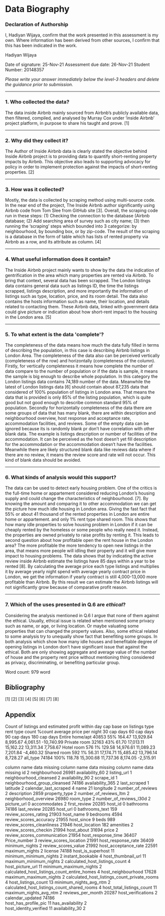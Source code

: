 # Data Biography

### Declaration of Authorship

I, Hadiyan Wijaya, confirm that the work presented in this assessment is my own. Where information has been derived from other sources, I confirm that this has been indicated in the work.

Hadiyan Wijaya

Date of signature: 25-Nov-21
Assessment due date: 26-Nov-21
Student Number: 20148357

_Please write your answer immediately below the level-3 headers and delete the guidance prior to submission._

---

### 1. Who collected the data?

The data inside Airbnb mainly sourced from Airbnb’s publicly available data, then filtered, compiled, and analysed by Murray Cox under ‘inside Airbnb’ project platform, in purpose to share his taught and prove. [1]

---

### 2. Why did they collect it?

The Author of Inside Airbnb data is clearly stated the objective behind Inside Airbnb project is to providing data to quantify short-renting property impacts by Airbnb. This objective also leads to supporting advocacy for policy in order to implement protection against the impacts of short-renting properties. [2]

---

### 3. How was it collected?

Mostly, the data is collected by scraping method using multi-source code. In the near end of the project, The Inside Airbnb author significantly using Airbnb code from Tom Slee from GitHub site [3]. Overall, the scraping code run in these steps: (1) Checking the connection to the database (Airbnb database; (2) Add searching area of survey such as city name; (3) then running the ‘scraping’ steps which bounded into 3 categorize: by neighbourhood, by bounding box, or by zip-code. The result of the scraping is a database in the form of table which has lists of rented property via Airbnb as a row, and its attribute as column. [4]

---

### 4. What useful information does it contain?

The Inside Airbnb project mainly wants to show by the data the indication of gentrification in the area which many properties are rented via Airbnb. To bring that context, several data has been scrapped. The London listings data contains general data such as listings ID, the time the listings scrapped, listings description, and more importantly the information of listings such as type, location, price, and its room detail. The data also contains the hosts information such as name, their location, and details related to contacting them. These Airbnb data, linked with government data could give picture or indication about how short-rent impact to the housing in the London area. [5]

---

### 5. To what extent is the data 'complete'?

The completeness of the data means how much the data fully filled in terms of describing the population, in this case is describing Airbnb listings in London Area. The completeness of the data also can be perceived vertically (completeness of the row) and horizontally (completeness of the column). 
Firstly, for vertically completeness it means how complete the number of data compare to the number of population or if the data is sample, it means the sample is big enough to describe whole population. In this category the London listings data contains 74,189 number of the data. Meanwhile the latest of London listings data [6] should contain about 87,235 data that considered of 100% population of listings in London area. That means the data that is provided is only 85% of the listing population, which is quite good but not good enough to describe common standard 95% of population.
Secondly for horizontally completeness of the data there are some groups of data that has many blank, there are within description and neighbourhood overview, host response and acceptance rate, accommodation facilities, and reviews. Some of the empty data can be ignored because its is randomly blank pr don’t have correlation with other blank data. The example is listings description or number of facilities of the accommodation. It can be perceived as the host doesn’t yet fill description for the accommodation or the accommodation doesn’t have the facilities. Meanwhile there are likely structured blank data like reviews data where if there are no review, it means the review score and rate will not occur. This kind of blank data should be avoided.

---

### 6. What kinds of analysis would this support?

The data can be used to detect early housing problem. One of the critics is the full-time home or appartement considered reducing London’s housing supply and could change the characteristics of neighbourhood. [7]. By knowing the amount and comparing it to other accommodation we can get the picture how much idle housing in London area. Giving the fast fact that 55% or about 41 thousand of the rented properties in London are entire home or appartement. and only 1% rent type shared room. This shows that how many idle properties to solve housing problem in London if it can be cheaply rented by the homeless or some people who really need it. Instead, the properties are owned privately to raise profits by renting it. This leads to second question about how profitable open the rent house in the London area? The more profitable the more tendency to open new listings in the area, that means more people will idling their property and it will give more impact to housing problems. The data shows that by indicating the active review inside Airbnb estimate the listings have 85 days within a year to be rented [8]. By calculating the average price each type listings and multiplies it by average yearly night spend with average yearly contract price in London, we get the information if yearly contract is still 4,000-13,000 more profitable than Airbnb. By this result we can estimate the Airbnb listings will not significantly grow because of comparative profit reason. 

---

### 7. Which of the uses presented in Q.6 are _ethical_?

Considering the analysis mentioned in Q.6 I argue that none of them against the ethical. Usually, ethical issue is related when mentioned some privacy such as name, or age, or living location. Or maybe valuating some properties that can changed the property values. Also, some ethical related to some analysis try to unequally show fact that benefiting some groups. In both analysis which show how many idle houses and benefitable degree of opening listings in London don’t have significant issue that against the ethical. Both are only showing aggregate and average value of the number of house and the property rent price without mentioning thing considered as privacy, discriminating, or benefiting particular group.

Word count: 979 word
## Bibliography

[1]
[2]
[3]
[4]
[5]
[6]
[7]
[8]

## Appendix

Count of listings and estimated profit within day cap base on listings type
rent type	count	%count	average price per night	30 cap days	60 cap days	90 cap days	180 cap days
Entire home/apt	40853	55%	164.47	 13,929.84 	 8,995.67 	 4,061.51 	-10,740.99 
Private room	32163	43%	61.70	 17,013.11 	 15,162.22 	 13,311.34 	 7,758.67 
Hotel room	576	1%	129.58	 14,976.61 	 11,089.23 	 7,201.84 	-4,460.32 
Shared room	592	1%	56.31	 17,174.71 	 15,485.42 	 13,796.14 	 8,728.27 
all_type	74184	100%	118.78	 15,300.68 	 11,737.36 	 8,174.05 	-2,515.91 


column name	data missing	column name	data missing	column name	data missing
id	2	neighbourhood	26981	availability_60	2
listing_url	1	neighbourhood_cleansed	2	availability_90	2
scrape_id	1	neighbourhood_group_cleansed	74186	availability_365	2
last_scraped	1	latitude	2	calendar_last_scraped	4
name	21	longitude	2	number_of_reviews	2
description	2859	property_type	2	number_of_reviews_ltm	2
neighborhood_overview	26980	room_type	2	number_of_reviews_l30d	2
picture_url	0	accommodates	2	first_review	20285
host_id	0	bathrooms	74186	last_review	20285
host_url	0	bathrooms_text	159	review_scores_rating	21903
host_name	9	bedrooms	4594	review_scores_accuracy	21955
host_since	9	beds	989	review_scores_cleanliness	21946
host_location	182	amenities	2	review_scores_checkin	21994
host_about	31694	price	2	review_scores_communication	21954
host_response_time	36407	Price_number	3	review_scores_location	21991
host_response_rate	36409	minimum_nights	2	review_scores_value	21992
host_acceptance_rate	22591	maximum_nights	2	license	74188
host_is_superhost	11	minimum_minimum_nights	2	instant_bookable	4
host_thumbnail_url	11	maximum_minimum_nights	2	calculated_host_listings_count	4
host_picture_url	11	minimum_maximum_nights	2	calculated_host_listings_count_entire_homes	4
host_neighbourhood	17628	maximum_maximum_nights	2	calculated_host_listings_count_private_rooms	4
host_listings_count	13	minimum_nights_avg_ntm	2	calculated_host_listings_count_shared_rooms	4
host_total_listings_count	11	maximum_nights_avg_ntm	2	reviews_per_month	20287
host_verifications	2	calendar_updated	74186		
host_has_profile_pic	11	has_availability	2		
host_identity_verified	11	availability_30	2		
